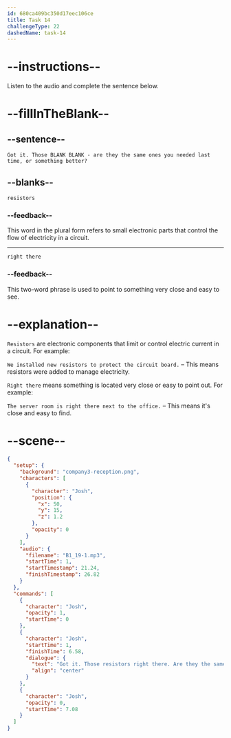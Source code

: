 ```yaml
---
id: 680ca409bc350d17eec106ce
title: Task 14
challengeType: 22
dashedName: task-14
---
```


<!-- (Audio) Josh: Got it. Those resistors right there. Are they the same ones you needed last time, or something better? -->

# --instructions--

Listen to the audio and complete the sentence below.

# --fillInTheBlank--

## --sentence--

`Got it. Those BLANK BLANK - are they the same ones you needed last time, or something better?`

## --blanks--

`resistors`

### --feedback--

This word in the plural form refers to small electronic parts that control the flow of electricity in a circuit.

---

`right there`

### --feedback--

This two-word phrase is used to point to something very close and easy to see.

# --explanation--

`Resistors` are electronic components that limit or control electric current in a circuit. For example:

`We installed new resistors to protect the circuit board.` – This means resistors were added to manage electricity.

`Right there` means something is located very close or easy to point out. For example:

`The server room is right there next to the office.` – This means it's close and easy to find.

# --scene--

```json
{
  "setup": {
    "background": "company3-reception.png",
    "characters": [
      {
        "character": "Josh",
        "position": {
          "x": 50,
          "y": 15,
          "z": 1.2
        },
        "opacity": 0
      }
    ],
    "audio": {
      "filename": "B1_19-1.mp3",
      "startTime": 1,
      "startTimestamp": 21.24,
      "finishTimestamp": 26.82
    }
  },
  "commands": [
    {
      "character": "Josh",
      "opacity": 1,
      "startTime": 0
    },
    {
      "character": "Josh",
      "startTime": 1,
      "finishTime": 6.58,
      "dialogue": {
        "text": "Got it. Those resistors right there. Are they the same ones you needed last time or something better?",
        "align": "center"
      }
    },
    {
      "character": "Josh",
      "opacity": 0,
      "startTime": 7.08
    }
  ]
}
```
